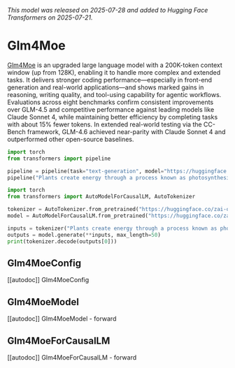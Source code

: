 <!--Copyright 2025 The ZhipuAI Inc. and The HuggingFace Inc. team. All rights reserved.

Licensed under the Apache License, Version 2.0 (the "License"); you may not use this file except in compliance with
the License. You may obtain a copy of the License at

http://www.apache.org/licenses/LICENSE-2.0

Unless required by applicable law or agreed to in writing, software distributed under the License is distributed on
an "AS IS" BASIS, WITHOUT WARRANTIES OR CONDITIONS OF ANY KIND, either express or implied. See the License for the
specific language governing permissions and limitations under the License.

⚠️ Note that this file is in Markdown but contain specific syntax for our doc-builder (similar to MDX) that may not be
rendered properly in your Markdown viewer.

-->
*This model was released on 2025-07-28 and added to Hugging Face Transformers on 2025-07-21.*

# Glm4Moe

[Glm4Moe](https://z.ai/blog/glm-4.6) is an upgraded large language model with a 200K-token context window (up from 128K), enabling it to handle more complex and extended tasks. It delivers stronger coding performance—especially in front-end generation and real-world applications—and shows marked gains in reasoning, writing quality, and tool-using capability for agentic workflows. Evaluations across eight benchmarks confirm consistent improvements over GLM-4.5 and competitive performance against leading models like Claude Sonnet 4, while maintaining better efficiency by completing tasks with about 15% fewer tokens. In extended real-world testing via the CC-Bench framework, GLM-4.6 achieved near-parity with Claude Sonnet 4 and outperformed other open-source baselines.

<hfoptions id="usage">
<hfoption id="Pipeline">

```py
import torch
from transformers import pipeline

pipeline = pipeline(task="text-generation", model="https://huggingface.co/zai-org/GLM-4.6", dtype="auto",)
pipeline("Plants create energy through a process known as photosynthesis.")
```

</hfoption>
<hfoption id="AutoModel">

```py
import torch
from transformers import AutoModelForCausalLM, AutoTokenizer

tokenizer = AutoTokenizer.from_pretrained("https://huggingface.co/zai-org/GLM-4.6")
model = AutoModelForCausalLM.from_pretrained("https://huggingface.co/zai-org/GLM-4.6", dtype="auto",)

inputs = tokenizer("Plants create energy through a process known as photosynthesis.", return_tensors="pt")
outputs = model.generate(**inputs, max_length=50)
print(tokenizer.decode(outputs[0]))
```

</hfoption>
</hfoptions>

## Glm4MoeConfig

[[autodoc]] Glm4MoeConfig

## Glm4MoeModel

[[autodoc]] Glm4MoeModel
    - forward

## Glm4MoeForCausalLM

[[autodoc]] Glm4MoeForCausalLM
    - forward
